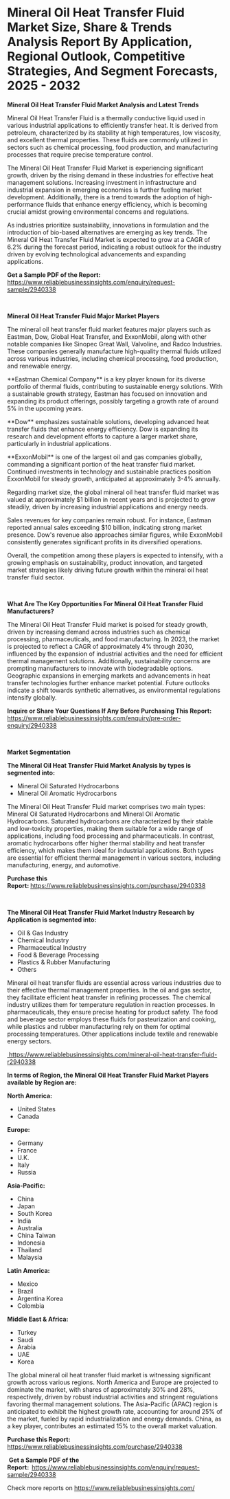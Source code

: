 <p><h1>Mineral Oil Heat Transfer Fluid Market Size, Share & Trends Analysis Report By Application, Regional Outlook, Competitive Strategies, And Segment Forecasts, 2025 - 2032</h1></p><p><strong>Mineral Oil Heat Transfer Fluid Market Analysis and Latest Trends</strong></p>
<p><p>Mineral Oil Heat Transfer Fluid is a thermally conductive liquid used in various industrial applications to efficiently transfer heat. It is derived from petroleum, characterized by its stability at high temperatures, low viscosity, and excellent thermal properties. These fluids are commonly utilized in sectors such as chemical processing, food production, and manufacturing processes that require precise temperature control.</p><p>The Mineral Oil Heat Transfer Fluid Market is experiencing significant growth, driven by the rising demand in these industries for effective heat management solutions. Increasing investment in infrastructure and industrial expansion in emerging economies is further fueling market development. Additionally, there is a trend towards the adoption of high-performance fluids that enhance energy efficiency, which is becoming crucial amidst growing environmental concerns and regulations. </p><p>As industries prioritize sustainability, innovations in formulation and the introduction of bio-based alternatives are emerging as key trends. The Mineral Oil Heat Transfer Fluid Market is expected to grow at a CAGR of 6.2% during the forecast period, indicating a robust outlook for the industry driven by evolving technological advancements and expanding applications.</p></p>
<p><strong>Get a Sample PDF of the Report:&nbsp;</strong> <a href="https://www.reliablebusinessinsights.com/enquiry/request-sample/2940338?utm_campaign=2306&utm_medium=2&utm_source=Github&utm_content=ia&utm_term=15032025&utm_id=mineral-oil-heat-transfer-fluid">https://www.reliablebusinessinsights.com/enquiry/request-sample/2940338</a></p>
<p>&nbsp;</p>
<p><strong>Mineral Oil Heat Transfer Fluid Major Market Players</strong></p>
<p><p>The mineral oil heat transfer fluid market features major players such as Eastman, Dow, Global Heat Transfer, and ExxonMobil, along with other notable companies like Sinopec Great Wall, Valvoline, and Radco Industries. These companies generally manufacture high-quality thermal fluids utilized across various industries, including chemical processing, food production, and renewable energy.</p><p>**Eastman Chemical Company** is a key player known for its diverse portfolio of thermal fluids, contributing to sustainable energy solutions. With a sustainable growth strategy, Eastman has focused on innovation and expanding its product offerings, possibly targeting a growth rate of around 5% in the upcoming years.</p><p>**Dow** emphasizes sustainable solutions, developing advanced heat transfer fluids that enhance energy efficiency. Dow is expanding its research and development efforts to capture a larger market share, particularly in industrial applications. </p><p>**ExxonMobil** is one of the largest oil and gas companies globally, commanding a significant portion of the heat transfer fluid market. Continued investments in technology and sustainable practices position ExxonMobil for steady growth, anticipated at approximately 3-4% annually.</p><p>Regarding market size, the global mineral oil heat transfer fluid market was valued at approximately $1 billion in recent years and is projected to grow steadily, driven by increasing industrial applications and energy needs.</p><p>Sales revenues for key companies remain robust. For instance, Eastman reported annual sales exceeding $10 billion, indicating strong market presence. Dow's revenue also approaches similar figures, while ExxonMobil consistently generates significant profits in its diversified operations.</p><p>Overall, the competition among these players is expected to intensify, with a growing emphasis on sustainability, product innovation, and targeted market strategies likely driving future growth within the mineral oil heat transfer fluid sector.</p></p>
<p>&nbsp;</p>
<p><strong>What Are The Key Opportunities For Mineral Oil Heat Transfer Fluid Manufacturers?</strong></p>
<p><p>The Mineral Oil Heat Transfer Fluid market is poised for steady growth, driven by increasing demand across industries such as chemical processing, pharmaceuticals, and food manufacturing. In 2023, the market is projected to reflect a CAGR of approximately 4% through 2030, influenced by the expansion of industrial activities and the need for efficient thermal management solutions. Additionally, sustainability concerns are prompting manufacturers to innovate with biodegradable options. Geographic expansions in emerging markets and advancements in heat transfer technologies further enhance market potential. Future outlooks indicate a shift towards synthetic alternatives, as environmental regulations intensify globally.</p></p>
<p><strong>Inquire or Share Your Questions If Any Before Purchasing This Report:</strong> <a href="https://www.reliablebusinessinsights.com/enquiry/pre-order-enquiry/2940338?utm_campaign=2306&utm_medium=2&utm_source=Github&utm_content=ia&utm_term=15032025&utm_id=mineral-oil-heat-transfer-fluid">https://www.reliablebusinessinsights.com/enquiry/pre-order-enquiry/2940338</a></p>
<p>&nbsp;</p>
<p><strong>Market Segmentation</strong></p>
<p><strong>The Mineral Oil Heat Transfer Fluid Market Analysis by types is segmented into:</strong></p>
<p><ul><li>Mineral Oil Saturated Hydrocarbons</li><li>Mineral Oil Aromatic Hydrocarbons</li></ul></p>
<p><p>The Mineral Oil Heat Transfer Fluid market comprises two main types: Mineral Oil Saturated Hydrocarbons and Mineral Oil Aromatic Hydrocarbons. Saturated hydrocarbons are characterized by their stable and low-toxicity properties, making them suitable for a wide range of applications, including food processing and pharmaceuticals. In contrast, aromatic hydrocarbons offer higher thermal stability and heat transfer efficiency, which makes them ideal for industrial applications. Both types are essential for efficient thermal management in various sectors, including manufacturing, energy, and automotive.</p></p>
<p><strong>Purchase this Report:&nbsp;</strong><a href="https://www.reliablebusinessinsights.com/purchase/2940338?utm_campaign=2306&utm_medium=2&utm_source=Github&utm_content=ia&utm_term=15032025&utm_id=mineral-oil-heat-transfer-fluid">https://www.reliablebusinessinsights.com/purchase/2940338</a></p>
<p>&nbsp;</p>
<p><strong>The Mineral Oil Heat Transfer Fluid Market Industry Research by Application is segmented into:</strong></p>
<p><ul><li>Oil & Gas Industry</li><li>Chemical Industry</li><li>Pharmaceutical Industry</li><li>Food & Beverage Processing</li><li>Plastics & Rubber Manufacturing</li><li>Others</li></ul></p>
<p><p>Mineral oil heat transfer fluids are essential across various industries due to their effective thermal management properties. In the oil and gas sector, they facilitate efficient heat transfer in refining processes. The chemical industry utilizes them for temperature regulation in reaction processes. In pharmaceuticals, they ensure precise heating for product safety. The food and beverage sector employs these fluids for pasteurization and cooking, while plastics and rubber manufacturing rely on them for optimal processing temperatures. Other applications include textile and renewable energy sectors.</p></p>
<p><a href="https://www.reliablebusinessinsights.com/mineral-oil-heat-transfer-fluid-r2940338?utm_campaign=2306&utm_medium=2&utm_source=Github&utm_content=ia&utm_term=15032025&utm_id=mineral-oil-heat-transfer-fluid">&nbsp;https://www.reliablebusinessinsights.com/mineral-oil-heat-transfer-fluid-r2940338</a></p>
<p><strong>In terms of Region, the Mineral Oil Heat Transfer Fluid Market Players available by Region are:</strong></p>
<p>
    <p> <strong> North America: </strong>
        <ul>
            <li>United States</li>
            <li>Canada</li>
        </ul>
        </p> 
    <p> <strong> Europe: </strong>
        <ul>
            <li>Germany</li>
            <li>France</li>
            <li>U.K.</li>
            <li>Italy</li>
            <li>Russia</li>
        </ul>
        </p> 
    <p> <strong> Asia-Pacific: </strong>
        <ul>
            <li>China</li>
            <li>Japan</li>
            <li>South Korea</li>
            <li>India</li>
            <li>Australia</li>
            <li>China Taiwan</li>
            <li>Indonesia</li>
            <li>Thailand</li>
            <li>Malaysia</li>
        </ul>
        </p> 
    <p> <strong> Latin America: </strong>
        <ul>
            <li>Mexico</li>
            <li>Brazil</li>
            <li>Argentina Korea</li>
            <li>Colombia</li>
        </ul>
        </p> 
    <p> <strong> Middle East & Africa: </strong>
        <ul>
            <li>Turkey</li>
            <li>Saudi</li>
            <li>Arabia</li>
            <li>UAE</li>
            <li>Korea</li>
        </ul>
    </p>
    </p>
<p><p>The global mineral oil heat transfer fluid market is witnessing significant growth across various regions. North America and Europe are projected to dominate the market, with shares of approximately 30% and 28%, respectively, driven by robust industrial activities and stringent regulations favoring thermal management solutions. The Asia-Pacific (APAC) region is anticipated to exhibit the highest growth rate, accounting for around 25% of the market, fueled by rapid industrialization and energy demands. China, as a key player, contributes an estimated 15% to the overall market valuation.</p></p>
<p><strong>Purchase this Report: </strong><a href="https://www.reliablebusinessinsights.com/purchase/2940338?utm_campaign=2306&utm_medium=2&utm_source=Github&utm_content=ia&utm_term=15032025&utm_id=mineral-oil-heat-transfer-fluid">https://www.reliablebusinessinsights.com/purchase/2940338</a></p>
<p>&nbsp;<strong>Get a Sample PDF of the Report:&nbsp;&nbsp;</strong><a href="https://www.reliablebusinessinsights.com/enquiry/request-sample/2940338?utm_campaign=2306&utm_medium=2&utm_source=Github&utm_content=ia&utm_term=15032025&utm_id=mineral-oil-heat-transfer-fluid">https://www.reliablebusinessinsights.com/enquiry/request-sample/2940338</a></p>
<p><strong></strong></p>
<p>Check more reports on <a href="https://www.reliablebusinessinsights.com/?utm_campaign=2306&utm_medium=2&utm_source=Github&utm_content=ia&utm_term=15032025&utm_id=mineral-oil-heat-transfer-fluid">https://www.reliablebusinessinsights.com/</a></p>